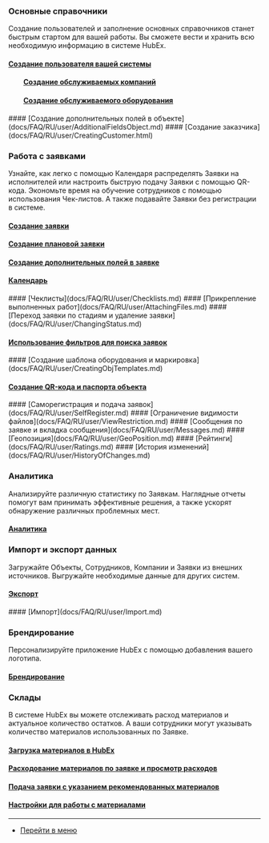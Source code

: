 <script type="text/javascript">
    (function (m, e, t, r, i, k, a) {
        m[i] = m[i] || function () {
            (m[i].a = m[i].a || []).push(arguments)
        };
        m[i].l = 1 * new Date();
        k = e.createElement(t), a = e.getElementsByTagName(t)[0], k.async = 1, k.src = r, a.parentNode.insertBefore(k, a)
    })
    (window, document, "script", "https://mc.yandex.ru/metrika/tag.js", "ym");
    ym('{{ site.yandex_metric }}', "init", {
        id: '{{ site.yandex_metric }}',
        clickmap: true,
        trackLinks: true,
        accurateTrackBounce: true,
        webvisor: true
    });
</script>
<noscript>
    <div><img src="https://mc.yandex.ru/watch/'{{ site.yandex_metric }}'" style="position:absolute; left:-9999px;"
              alt=""/></div>
</noscript>
<!-- /Yandex.Metrika counter -->
<link rel="stylesheet" type="text/css" href="/assets/css/styles.css">

<!--Для успешного начала работы выполните следующие шаги:-->
### Основные справочники
Создание пользователей и заполнение основных справочников станет быстрым стартом для вашей работы. Вы сможете вести и хранить всю необходимую информацию в системе HubEx.
#### [Создание пользователя вашей системы](docs/FAQ/RU/user/CreatingUser.md)
<h4 style="padding-left: 30px;">
    <a href="/docs/FAQ/RU/user/CreatingCompany.html">Создание обслуживаемых компаний</a>
</h4>
<h4 style="padding-left: 30px;">
    <a href="/docs/FAQ/RU/user/CreatingObjects.html">Создание обслуживаемого оборудования</a>
</h4>
#### [Создание дополнительных полей в объекте](docs/FAQ/RU/user/AdditionalFieldsObject.md)
#### [Создание заказчика](docs/FAQ/RU/user/CreatingCustomer.html)

### Работа с заявками
Узнайте, как легко с помощью Календаря распределять Заявки на исполнителей или настроить быструю подачу Заявки с помощью QR-кода. Экономьте время на обучение сотрудников с помощью использования Чек-листов. А также подавайте Заявки без регистрации в системе.
#### [Создание заявки](docs/FAQ/RU/user/CreatingTicket.md)
#### [Создание плановой заявки](docs/FAQ/RU/user/PlannedTickets.md)
#### [Создание дополнительных полей в заявке](docs/FAQ/RU/user/AdditionalFields.md)
<h4>
    <a href="/docs/FAQ/RU/user/Calendar.html">Календарь</a><span class="new-badge" title="23.09.2019"></span>
</h4>
#### [Чеклисты](docs/FAQ/RU/user/Checklists.md)
#### [Прикрепление выполненных работ](docs/FAQ/RU/user/AttachingFiles.md)
#### [Переход заявки по стадиям и удаление заявки](docs/FAQ/RU/user/ChangingStatus.md)
<h4>
    <a href="/docs/FAQ/RU/user/Filters.html">Использование фильтров для поиска заявок</a><span class="updated-badge"
                                                                                               title="18.02.2020"></span>
</h4>
#### [Создание шаблона оборудования и маркировка](docs/FAQ/RU/user/CreatingObjTemplates.md)
<h4>
    <a href="/docs/FAQ/RU/user/CreatingTaskTemplates.html">Создание QR-кода и паспорта объекта</a><span
        class="updated-badge" title="16.09.2019"></span>
</h4>
#### [Саморегистрация и подача заявок](docs/FAQ/RU/user/SelfRegister.md)
#### [Ограничение видимости файлов](docs/FAQ/RU/user/ViewRestriction.md)
#### [Сообщения по заявке и вкладка сообщения](docs/FAQ/RU/user/Messages.md)
#### [Геопозиция](docs/FAQ/RU/user/GeoPosition.md)
#### [Рейтинги](docs/FAQ/RU/user/Ratings.md)
#### [История изменений](docs/FAQ/RU/user/HistoryOfChanges.md)

### Аналитика
Анализируйте различную статистику по Заявкам. Наглядные отчеты помогут вам принимать эффективные решения, а также ускорят обнаружение различных проблемных мест.
#### [Аналитика](docs/FAQ/RU/user/Analytics.md)

### Импорт и экспорт данных
Загружайте Объекты, Сотрудников, Компании и Заявки из внешних источников. Выгружайте необходимые данные для других систем.
<h4>
    <a href="/docs/FAQ/RU/user/Export.html">Экспорт</a><span class="updated-badge" title="20.02.2020"></span>
</h4>
#### [Импорт](docs/FAQ/RU/user/Import.md)

### Брендирование
Персонализируйте приложение HubEx с помощью добавления вашего логотипа.
#### [Брендирование](docs/FAQ/RU/user/Branding.md)

### Склады
В системе HubEx вы можете отслеживать расход материалов и актуальное количество остатков. А ваши сотрудники могут указывать количество материалов использованных по Заявке.
<h4>
    <a href="/docs/FAQ/RU/user/Materials.html">Загрузка материалов в HubEx</a><span class="new-badge"
                                                                                    title="01.03.2020"></span>
</h4>
<h4>
    <a href="/docs/FAQ/RU/user/Withdrawals.html">Расходование материалов по заявке и просмотр расходов</a><span
        class="new-badge" title="01.03.2020"></span>
</h4>
<h4>
    <a href="/docs/FAQ/RU/user/TicketWithMaterials.html">Подача заявки с указанием рекомендованных материалов</a><span
        class="new-badge" title="01.03.2020"></span>
</h4>
<h4>
    <a href="/docs/FAQ/RU/user/SettingsWithMaterials.html">Настройки для работы с материалами</a><span class="new-badge"
                                                                                                       title="01.03.2020"></span>
</h4>

____
- [Перейти в меню](http://wiki.hubex.ru)
